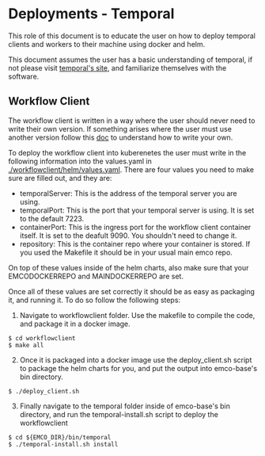 [//]: # "SPDX-License-Identifier: Apache-2.0"
[//]: # "Copyright (c) 2020-2022 Intel Corporation"

# Deployments - Temporal

This role of this document is to educate the user on how to deploy temporal clients and workers to their machine using docker and helm.

This document assumes the user has a basic understanding of temporal, if not please visit [temporal's site](https://docs.temporal.io/), and familiarize
themselves with the software.

## Workflow Client

The workflow client is written in a way where the user should never need to write their own version.
If something arises where the user must use another version follow this [doc](https://gitlab.com/project-emco/core/emco-base/-/blob/main/docs/developer/Temporal_Workflow_Client.md) 
to understand how to write your own.

To deploy the workflow client into kuberenetes the user must write in the following
information into the values.yaml in [./workflowclient/helm/values.yaml](./workflowclient/helm/values.yaml).
There are four values you need to make sure are filled out, and they are:

 - temporalServer: This is the address of the temporal server you are using.
 - temporalPort: This is the port that your temporal server is using. It is set to the default 7223.
 - containerPort: This is the ingress port for the workflow client container itself. It is set to the deafult 9090. You shouldn't need to change it.
 - repository: This is the container repo where your container is stored. If you used the Makefile it should be in your usual main emco repo.

On top of these values inside of the helm charts, also make sure that your EMCODOCKERREPO and MAINDOCKERREPO are set.

Once all of these values are set correctly it should be as easy as packaging it, and running it. To do so follow the following steps:

1. Navigate to workflowclient folder. Use the makefile to compile the code, and package it in a docker image.

```
$ cd workflowclient
$ make all
```

2. Once it is packaged into a docker image use the deploy_client.sh script to package the helm charts for you, and put the output into emco-base's bin directory.

```
$ ./deploy_client.sh
```

3. Finally navigate to the temporal folder inside of emco-base's bin directory, and run the temporal-install.sh script to deploy the workflowclient

```
$ cd ${EMCO_DIR}/bin/temporal
$ ./temporal-install.sh install
```
